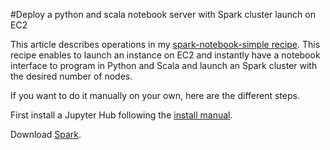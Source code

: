 #Deploy a python and scala notebook server with Spark cluster launch on EC2

This article describes operations in my [spark-notebook-simple recipe](https://github.com/christopher5106/spark-notebook-simple). This recipe enables to launch an instance on EC2 and instantly have a notebook interface to program in Python and Scala and launch an Spark cluster with the desired number of nodes.

If you want to do it manually on your own, here are the different steps.

First install a Jupyter Hub following the [install manual](https://github.com/jupyter/jupyterhub).

Download [Spark](https://spark.apache.org/downloads.html).
